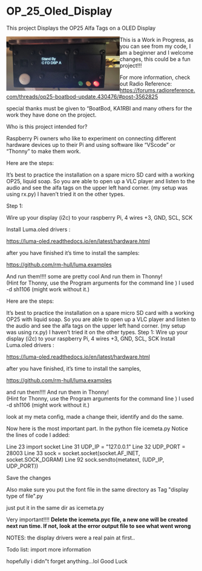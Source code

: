 # OP_25_Oled_Display
This project Displays the OP25 Alfa  Tags on a OLED Display


<img src="https://github.com/hdphilip/OP_25_Oled_Display/blob/main/Pictures/ssh1106.jpg" width=300 align="left">


This is a Work in Progress,
as you can see from my code, I am a beginner and I welcome changes, this could be a fun project!!!
  
For more information, check out Radio Reference:
 https://forums.radioreference.com/threads/op25-boatbod-update.430476/#post-3562825
 
special thanks must be given to “BoatBod, KA1RBI and many others for the work they have done on the project.

Who is this project intended for?

Raspberry Pi owners who like to experiment on connecting different hardware devices up to their Pi and using software like “VScode” or “Thonny” to make them work.

Here are the steps:

It’s best to practice the installation on a spare micro SD card with a working OP25, liquid soap. So you are able to open up a VLC player and listen to the audio and see the alfa tags on the upper left hand corner. (my setup was using rx.py) I haven’t tried it on the other types.

Step 1:

Wire up your display (i2c) to your raspberry Pi, 4 wires +3, GND, SCL, SCK 

Install Luma.oled drivers :

https://luma-oled.readthedocs.io/en/latest/hardware.html

after you have finished it’s time to install the samples:

https://github.com/rm-hull/luma.examples

And run them!!!! some are pretty cool
And run them in Thonny!  
(Hint for Thonny, use the Program arguments for the command line ) I used -d sh1106 (might work without it.)

Here are the steps:

It’s best to practice the installation on a spare micro SD card with a working OP25 with liquid soap. So you are able to open up a VLC player and listen to the audio and see the alfa tags on the upper left hand corner. (my setup was using rx.py) I haven’t tried it on the other types.
Step 1:
Wire up your display (i2c) to your raspberry Pi, 4 wires +3, GND, SCL, SCK 
Install Luma.oled drivers :

https://luma-oled.readthedocs.io/en/latest/hardware.html

after you have finished,  it’s time to install the samples,

https://github.com/rm-hull/luma.examples

and run them!!!!
And run them in Thonny!  
(Hint for Thonny, use the Program arguments for the command line ) I used -d sh1106 (might work without it.)

look at my meta config, made a change their, identify and do the same.

Now here is the most important part.
In the python file icemeta.py 
Notice the lines of code I added:

Line 23  import socket
Line 31  UDP_IP = "127.0.0.1"
Line 32 UDP_PORT = 28003
Line 33 sock = socket.socket(socket.AF_INET, socket.SOCK_DGRAM)
Line 92  sock.sendto(metatext, (UDP_IP, UDP_PORT))

Save the changes


Also make sure you put the font file in the same directory as Tag "display type of file".py

just put it in the same dir as icemeta.py 

Very important!!!! 
**Delete the icemeta.pyc file, a new one will be created next run time.
If not, look at the error output file to see what went wrong**

NOTES:
the display drivers were a real pain at first..



Todo list:
import more information 

hopefully i didn"t forget anything...lol
Good Luck

